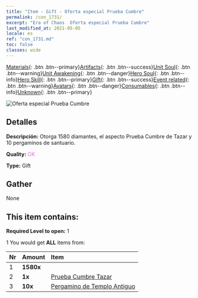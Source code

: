 ```yaml
---
title: "Item - Gift - Oferta especial Prueba Cumbre"
permalink: /con_1731/
excerpt: "Era of Chaos  Oferta especial Prueba Cumbre"
last_modified_at: 2021-05-05
locale: es
ref: "con_1731.md"
toc: false
classes: wide
---
```

 [Materials](/ItemsES/){: .btn .btn--primary}[Artifacts](/ItemsES/Artifacts/){: .btn .btn--success}[Unit Soul](/ItemsES/UnitSoul/){: .btn .btn--warning}[Unit Awakening](/ItemsES/UnitAwakening/){: .btn .btn--danger}[Hero Soul](/ItemsES/HeroSoul/){: .btn .btn--info}[Hero Skill](/ItemsES/HeroSkill/){: .btn .btn--primary}[Gift](/ItemsES/Gift/){: .btn .btn--success}[Event related](/ItemsES/Events/){: .btn .btn--warning}[Avatars](/ItemsES/Avatars/){: .btn .btn--danger}[Consumables](/ItemsES/Consumables/){: .btn .btn--info}[Unknown](/ItemsES/Unknown/){: .btn .btn--primary}

 ![Oferta especial Prueba Cumbre](/images/t/i_907347.png)

## Detalles
 **Descripción:** Otorga 1580 diamantes, el aspecto Prueba Cumbre de Tazar y 10 pergaminos de santuario.

 **Quality:** <span style="color: #DA70D6">OK</span>

 **Type:** Gift

## Gather

  None

## This item contains:

 **Required Level to open:** 1

 1 You would get **ALL** items  from:

  | Nr | Amount |     Item    |
  |:---|:-------|:------------|
  | 1 |  **1580x** | <i class="fas fa-gem"/> |  | 
  | 2 |  **1x** | [Prueba Cumbre   Tazar](/ItemsES/con_1078/) |  | 
  | 3 |  **10x** | [Pergamino de Templo Antiguo](/ItemsES/con_697/) |  | 
